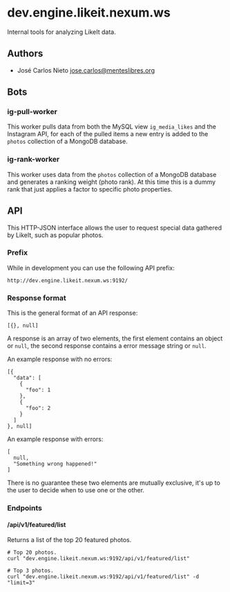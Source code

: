 # dev.engine.likeit.nexum.ws

Internal tools for analyzing LikeIt data.

## Authors

* José Carlos Nieto <jose.carlos@menteslibres.org>

## Bots

### ig-pull-worker

This worker pulls data from both the MySQL view `ig_media_likes` and the
Instagram API, for each of the pulled items a new entry is added to the
`photos` collection of a MongoDB database.

### ig-rank-worker

This worker uses data from the `photos` collection of a MongoDB database
and generates a ranking weight (photo rank). At this time this is a dummy rank
that just applies a factor to specific photo properties.

## API

This HTTP-JSON interface allows the user to request special data gathered by
LikeIt, such as popular photos.

### Prefix

While in development you can use the following API prefix:

`http://dev.engine.likeit.nexum.ws:9192/`

### Response format

This is the general format of an API response:

```
[{}, null]
```

A response is an array of two elements, the first element contains an object or
`null`, the second response contains a error message string or `null`.

An example response with no errors:

```
[{
  "data": [
    {
      "foo": 1
    },
    {
      "foo": 2
    }
  ]
}, null]
```

An example response with errors:

```
[
  null,
  "Something wrong happened!"
]
```

There is no guarantee these two elements are mutually exclusive, it's up to the
user to decide when to use one or the other.

### Endpoints

#### /api/v1/featured/list

Returns a list of the top 20 featured photos.

```
# Top 20 photos.
curl "dev.engine.likeit.nexum.ws:9192/api/v1/featured/list"
```

```
# Top 3 photos.
curl "dev.engine.likeit.nexum.ws:9192/api/v1/featured/list" -d "limit=3"
```
